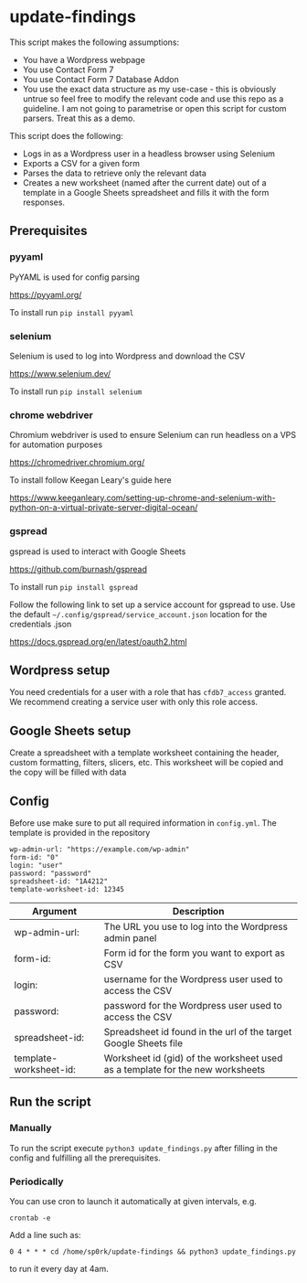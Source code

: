 # update-findings
This script makes the following assumptions:
- You have a Wordpress webpage
- You use Contact Form 7
- You use Contact Form 7 Database Addon
- You use the exact data structure as my use-case - this is obviously untrue so feel free to modify the relevant code and use this repo as a guideline. I am not going to parametrise or open this script for custom parsers. Treat this as a demo.

This script does the following:
- Logs in as a Wordpress user in a headless browser using Selenium
- Exports a CSV for a given form
- Parses the data to retrieve only the relevant data
- Creates a new worksheet (named after the current date) out of a template in a Google Sheets spreadsheet and fills it with the form responses.

## Prerequisites
### pyyaml
PyYAML is used for config parsing

https://pyyaml.org/

To install run `pip install pyyaml`

### selenium
Selenium is used to log into Wordpress and download the CSV

https://www.selenium.dev/

To install run `pip install selenium`

### chrome webdriver
Chromium webdriver is used to ensure Selenium can run headless on a VPS for automation purposes

https://chromedriver.chromium.org/

To install follow Keegan Leary's guide here

https://www.keeganleary.com/setting-up-chrome-and-selenium-with-python-on-a-virtual-private-server-digital-ocean/

### gspread
gspread is used to interact with Google Sheets

https://github.com/burnash/gspread

To install run `pip install gspread`

Follow the following link to set up a service account for gspread to use. Use the default `~/.config/gspread/service_account.json` location for the credentials .json

https://docs.gspread.org/en/latest/oauth2.html

## Wordpress setup
You need credentials for a user with a role that has `cfdb7_access` granted. We recommend creating a service user with only this role access.

## Google Sheets setup
Create a spreadsheet with a template worksheet containing the header, custom formatting, filters, slicers, etc. This worksheet will be copied and the copy will be filled with data

## Config
Before use make sure to put all required information in `config.yml`. The template is provided in the repository
```
wp-admin-url: "https://example.com/wp-admin"
form-id: "0"
login: "user"
password: "password"
spreadsheet-id: "1A4212"
template-worksheet-id: 12345
```
| Argument               | Description                                                                   |
|------------------------|-------------------------------------------------------------------------------|
| wp-admin-url:          | The URL you use to log into the Wordpress admin panel                         |
| form-id:               | Form id for the form you want to export as CSV                                |
| login:                 | username for the Wordpress user used to access the CSV                        |
| password:              | password for the Wordpress user used to access the CSV                        |
| spreadsheet-id:        | Spreadsheet id found in the url of the target Google Sheets file              |
| template-worksheet-id: | Worksheet id (gid) of the worksheet used as a template for the new worksheets |

## Run the script
### Manually
To run the script execute `python3 update_findings.py` after filling in the config and fulfilling all the prerequisites.

### Periodically
You can use cron to launch it automatically at given intervals, e.g.

`crontab -e`

Add a line such as:

`0 4 * * * cd /home/sp0rk/update-findings && python3 update_findings.py`

to run it every day at 4am.

